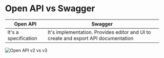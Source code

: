 # Open API vs Swagger

| Open API | Swagger | 
|-----------|--------|
|It's a specification|It's implementation. Provides editor and UI to create and export API documentation|


![Open API v2 vs v3](https://www.openapis.org/wp-content/uploads/sites/3/2017/03/image00-1.png)
